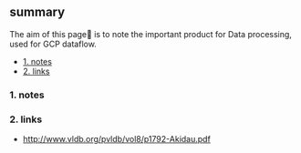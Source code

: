 ## summary
The aim of this page📝 is to note the important product for Data processing, used for GCP dataflow.

<!-- TOC -->

- [1. notes](#1-notes)
- [2. links](#2-links)

<!-- /TOC -->

### 1. notes


 
### 2. links
* http://www.vldb.org/pvldb/vol8/p1792-Akidau.pdf





























